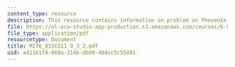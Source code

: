 ```yaml
---
content_type: resource
description: This resource contains information on problem on Thevenin practice.
file: https://ol-ocw-studio-app-production.s3.amazonaws.com/courses/6-01sc-introduction-to-electrical-engineering-and-computer-science-i-spring-2011/a41161f4668a214bdb99484cc5c55481_MIT6_01SCS11_9_3_2.pdf
file_type: application/pdf
resourcetype: Document
title: MIT6_01SCS11_9_3_2.pdf
uid: a41161f4-668a-214b-db99-484cc5c55481
---
```

